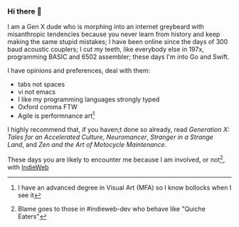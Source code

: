 ### Hi there 👋

I am a Gen X dude who is morphing into an internet greybeard with misanthropic tendencies because you never learn from history and keep making the same stupid mistakes; I have been online since the days of 300 baud acoustic couplers; I cut my teeth, like everybody else in 197x, programming BASIC and 6502 assembler; these days I'm into Go and Swift.

I have opinions and preferences, deal with them:
- tabs not spaces
- vi not emacs
- I like my programming languages strongly typed
- Oxford comma FTW
- Agile is performnance art[^1]

I highly recommend that, if you haven;t done so already, read _Generation X: Tales for an Accelerated Culture_, _Neuromancer_, _Stranger in a Strange Land_, and _Zen and the Art of Motocycle Maintenance_.

These days you are likely to encounter me because I am involved, or not[^indieweb-snooze], with [IndieWeb](https://indieweb.org)

[^1]: I have an advanced degree in Visual Art (MFA) so I know bollocks when I see it
[^indieweb-snooze]: Blame goes to those in #indieweb-dev who behave like "Quiche Eaters"

<!--
**omz13/omz13** is a ✨ _special_ ✨ repository because its `README.md` (this file) appears on your GitHub profile.

Here are some ideas to get you started:

- 🔭 I’m currently working on ...
- 🌱 I’m currently learning ...
- 👯 I’m looking to collaborate on ...
- 🤔 I’m looking for help with ...
- 💬 Ask me about ...
- 📫 How to reach me: ...
- 😄 Pronouns: ...
- ⚡ Fun fact: ...
-->
